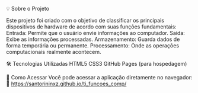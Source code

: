 💡 Sobre o Projeto 


Este projeto foi criado com o objetivo de classificar os principais dispositivos de hardware de acordo com suas funções fundamentais:
Entrada: Permite que o usuário envie informações ao computador.
Saída: Exibe as informações processadas.
Armazenamento: Guarda dados de forma temporária ou permanente.
Processamento: Onde as operações computacionais realmente acontecem.


🛠️ Tecnologias Utilizadas
HTML5
CSS3
GitHub Pages (para hospedagem)


🚀 Como Acessar
Você pode acessar a aplicação diretamente no navegador:
🔗 https://santorininxz.github.io/ti_funcoes_comp/
